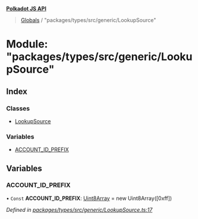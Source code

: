 **[Polkadot JS API](../README.md)**

> [Globals](../globals.md) / "packages/types/src/generic/LookupSource"

# Module: "packages/types/src/generic/LookupSource"

## Index

### Classes

* [LookupSource](../classes/_packages_types_src_generic_lookupsource_.lookupsource.md)

### Variables

* [ACCOUNT\_ID\_PREFIX](_packages_types_src_generic_lookupsource_.md#account_id_prefix)

## Variables

### ACCOUNT\_ID\_PREFIX

• `Const` **ACCOUNT\_ID\_PREFIX**: [Uint8Array](../classes/_packages_types_src_codec_raw_.raw.md#uint8array) = new Uint8Array([0xff])

*Defined in [packages/types/src/generic/LookupSource.ts:17](https://github.com/polkadot-js/api/blob/95c4f03bc/packages/types/src/generic/LookupSource.ts#L17)*
